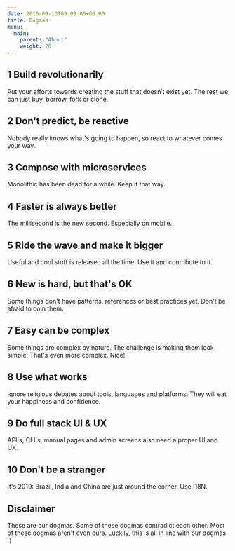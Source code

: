 ```yaml
---
date: 2016-09-13T09:00:00+00:00
title: Dogmas
menu:
  main:
    parent: "About"
    weight: 20
---
```

## 1 Build revolutionarily

Put your efforts towards creating the stuff that doesn’t exist yet. The rest we can just buy, borrow, fork or clone.

## 2 Don't predict, be reactive

Nobody really knows what's going to happen, so react to whatever comes your way.

## 3 Compose with microservices

Monolithic has been dead for a while. Keep it that way.

## 4 Faster is always better

The millisecond is the new second. Especially on mobile.

## 5 Ride the wave and make it bigger

Useful and cool stuff is released all the time. Use it and contribute to it.

## 6 New is hard, but that's OK

Some things don't have patterns, references or best practices yet. Don't be afraid to coin them.

## 7 Easy can be complex

Some things are complex by nature. The challenge is making them look simple. That's even more complex. Nice!

## 8 Use what works

Ignore religious debates about tools, languages and platforms. They will eat your happiness and confidence.

## 9 Do full stack UI & UX

API's, CLI's, manual pages and admin screens also need a proper UI and UX.

## 10 Don't be a stranger

It's 2019: Brazil, India and China are just around the corner. Use I18N.

## Disclaimer
These are our dogmas. Some of these dogmas contradict each other.
Most of these dogmas aren't even ours.
Luckily, this is all in line with our dogmas ;)
